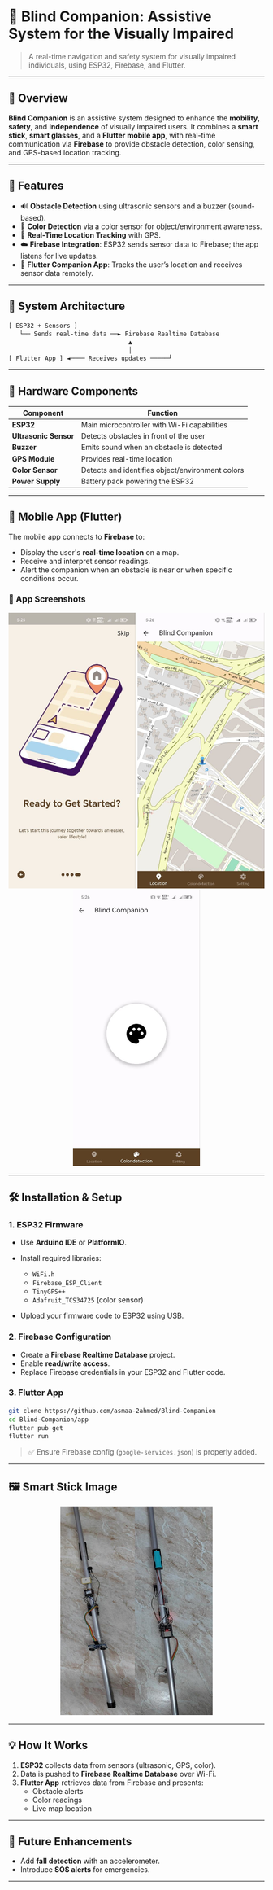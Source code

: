 # 🦯 Blind Companion: Assistive System for the Visually Impaired

> A real-time navigation and safety system for visually impaired individuals, using ESP32, Firebase, and Flutter.

---

## 📱 Overview

**Blind Companion** is an assistive system designed to enhance the **mobility**, **safety**, and **independence** of visually impaired users. It combines a **smart stick**, **smart glasses**, and a **Flutter mobile app**, with real-time communication via **Firebase** to provide obstacle detection, color sensing, and GPS-based location tracking.

---

## 🚀 Features

- 🔊 **Obstacle Detection** using ultrasonic sensors and a buzzer (sound-based).
- 🌈 **Color Detection** via a color sensor for object/environment awareness.
- 📍 **Real-Time Location Tracking** with GPS.
- ☁️ **Firebase Integration**: ESP32 sends sensor data to Firebase; the app listens for live updates.
- 📲 **Flutter Companion App**: Tracks the user’s location and receives sensor data remotely.

---

## 🧩 System Architecture

```
[ ESP32 + Sensors ]
   └── Sends real-time data ──► Firebase Realtime Database
                                 ▲
                                 │
[ Flutter App ] ◄──── Receives updates ─────┘
```

---

## 🔧 Hardware Components

| Component         | Function                                        |
|------------------|--------------------------------------------------|
| **ESP32**         | Main microcontroller with Wi-Fi capabilities     |
| **Ultrasonic Sensor** | Detects obstacles in front of the user      |
| **Buzzer**        | Emits sound when an obstacle is detected         |
| **GPS Module**    | Provides real-time location                     |
| **Color Sensor**  | Detects and identifies object/environment colors |
| **Power Supply**  | Battery pack powering the ESP32                  |

---

## 📱 Mobile App (Flutter)

The mobile app connects to **Firebase** to:

- Display the user's **real-time location** on a map.
- Receive and interpret sensor readings.
- Alert the companion when an obstacle is near or when specific conditions occur.

### 📸 App Screenshots
<!-- Replace with actual image paths -->
<p align="center">
  <img src="images/app_2.jpg" alt="Home Page" width="250"/>
   <img src="images/app_3.jpg" alt="Location Tracker" width="250"/>
   <img src="images/photo_5908810530762640704_y.jpg" alt="Color Detection" width="250"/>
</p>

---

## 🛠️ Installation & Setup

### 1. ESP32 Firmware
- Use **Arduino IDE** or **PlatformIO**.
- Install required libraries:
  - `WiFi.h`
  - `Firebase_ESP_Client`
  - `TinyGPS++`
  - `Adafruit_TCS34725` (color sensor)

- Upload your firmware code to ESP32 using USB.

### 2. Firebase Configuration
- Create a **Firebase Realtime Database** project.
- Enable **read/write access**.
- Replace Firebase credentials in your ESP32 and Flutter code.

### 3. Flutter App
```bash
git clone https://github.com/asmaa-2ahmed/Blind-Companion
cd Blind-Companion/app
flutter pub get
flutter run
```

> ✅ Ensure Firebase config (`google-services.json`) is properly added.

---

## 🖼️ Smart Stick Image

<!-- Replace with the actual image path -->
<p align="center">
  <img src="images/smart stick.png" alt="Smart Stick" width="300"/>
</p>

---

## 💡 How It Works

1. **ESP32** collects data from sensors (ultrasonic, GPS, color).
2. Data is pushed to **Firebase Realtime Database** over Wi-Fi.
3. **Flutter App** retrieves data from Firebase and presents:
   - Obstacle alerts
   - Color readings
   - Live map location

---

## 📌 Future Enhancements

- Add **fall detection** with an accelerometer.
- Introduce **SOS alerts** for emergencies.

---
